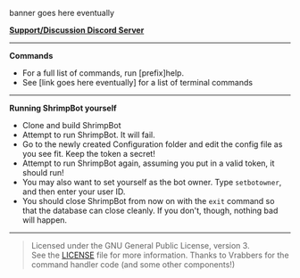 banner goes here eventually

[**Support/Discussion Discord Server**](https://discord.gg/mFGFT8K)

---
**Commands**
- For a full list of commands, run [prefix]help.
- See [link goes here eventually] for a list of terminal commands

---
**Running ShrimpBot yourself**
- Clone and build ShrimpBot
- Attempt to run ShrimpBot. It will fail.
- Go to the newly created Configuration folder and edit the config file as you see fit. Keep the token a secret!
- Attempt to run ShrimpBot again, assuming you put in a valid token, it should run!
- You may also want to set yourself as the bot owner. Type `setbotowner`, and then enter your user ID.
- You should close ShrimpBot from now on with the `exit` command so that the database can close cleanly. If you don't, though, nothing bad will happen.

---
> Licensed under the GNU General Public License, version 3.  
> See the [LICENSE](LICENSE) file for more information.
Thanks to Vrabbers for the command handler code (and some other components!)
